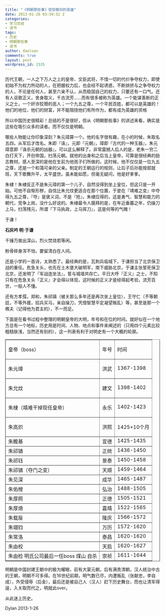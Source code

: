 ```yaml
---
title: "《明朝那些事》倍受敬仰的英雄"
date: 2013-01-26 03:59:52 Z
categories:
- 学习总结
- 读书
tags:
- 历史
- 明朝那些事
- 读书
author: daoluan
comments: true
layout: post
wordpress_id: 1535
---
```


历代王朝，一人之下万人之上的皇帝、文臣武将，不惜一切的代价争夺权力，即使初始不为权力所动的人，在把握权力后，也会经不起诱惑，不断排挤与之争夺权力的人，不论是任何人，甚至六亲不认，从而稳固自己的权力，只要还有一口气。还有人讴歌正义，舍身取义，千古流芳……而有很多被称为英雄。一个能谋善断的正义之士，一个奸诈狡猾的恶人；一个九五之尊，一个平民百姓，都可以是英雄的！他们的地位，他们的财富，并不能阻挠他们有所作为，都有成为英雄的资格

<!-- more -->

所以中国历史很精彩！总结的不是很好，但从《明朝那些事》的讲述来看，确实是这些在吸引众多的读者。而不仅仅是明朝。

哪些人物能让你印象深刻？朱元璋算一个。他的名字很有趣，在小的时候，朱取名五四，从军后才改名。朱即『诛』，元即『元朝』，璋即『古代的一种玉器』，朱元璋意即『诛杀元朝的凶器』，可以这么解释了。非常震撼人后人的是，老朱一穷二白打天下，开创帝国，扫荡元朝。就他的出身和之后当上皇帝，可算是很经典的励志教材。感人至深的是他在生前为他孩子们所做的。这时候，他不仅仅是一位九五之尊，还是一个和蔼可亲的父亲。制定的王朝运行的规则，让后子后孙能按部就班，天下歌舞升平，太平盛世。虽未能如愿，但毫无疑问，他是好爹爹。

朱棣！朱棣反正不是朱元璋的第一个儿子，自然没得到坐上皇位，但这只是一开始。可他不自惭形秽，自信比朱允炆更适合在那个位置，于是在『靖难之变』中夺得九五之尊，『夺』是褒义词，不是『抢』，朱棣应得的，这是勇气、智慧和能力的朝代，竞争上岗，没什么好说的。朱棣最令人膜拜的是，在年近垂暮之年，仍操刀上马，扫荡残元，所谓『下马执政，上马挥刀』，这是何等的气魄！

于谦！


**石灰吟 明·于谦**




千锤万凿出深山，烈火焚烧若等闲。




粉骨碎身浑不怕，要留清白在人间。




还是小学的一首诗，太熟悉了。最经典的是，瓦刺兵临城下，于谦担当了北京保卫战的重任。危急关头，也先在土木堡大破明军，南下威胁北京，于谦主张誓死保卫北京，还发明了『军战连坐法』，誓与城墙共存亡。平日大呼『正义』之士，不知只有在危急关头『正义』才会得以体现，这时候的正义才是经得起考验，流芳百世，一般人不懂。




还有方孝孺，郑和，朱祁镇（被关那么多年还是再次坐上皇位），王守仁（不等朝廷，不等外援，招兵买马，亲自操刀，凭借智慧平定凝望叛乱）等，甚至是那一个樵夫（记得他为君主的），不一而足。




下面是在看书过程中整理的明朝皇帝的大明，年号和在位的时间。就好似在一个地方总有一个地标，历史用是时间、人物、地点和事件来阐述的（只用四个元素比较粗糙肤浅，当然还有别的），这一列表有利于对明史有一个大概的轮廓。



<table cellpadding="2" width="100%" cellspacing="0" border="1" >
<tbody >
<tr >

<td valign="top" >


皇帝（boss）

</td>

<td valign="top" >


年号

</td>

<td valign="top" >


时间

</td>
</tr>
<tr >

<td valign="top" >


朱元璋

</td>

<td valign="top" >


洪武

</td>

<td valign="top" >


1367-1398

</td>
</tr>
<tr >

<td valign="top" >


朱允炆

</td>

<td valign="top" >


建文

</td>

<td valign="top" >


1398-1402

</td>
</tr>
<tr >

<td valign="top" >


朱棣（靖难干掉现任皇帝）

</td>

<td valign="top" >


永乐

</td>

<td valign="top" >


1402-1423

</td>
</tr>
<tr >

<td valign="top" >


朱高炽

</td>

<td valign="top" >


洪熙

</td>

<td valign="top" >


1425+10个月

</td>
</tr>
<tr >

<td valign="top" >朱瞻基
</td>

<td valign="top" >宣德
</td>

<td valign="top" >1425-1435
</td>
</tr>
<tr >

<td valign="top" >朱祁镇
</td>

<td valign="top" >正统
</td>

<td valign="top" >1436-1450
</td>
</tr>
<tr >

<td valign="top" >朱祁钰
</td>

<td valign="top" >景泰
</td>

<td valign="top" >1450-1458
</td>
</tr>
<tr >

<td valign="top" >朱祁镇（夺门之变）
</td>

<td valign="top" >天顺
</td>

<td valign="top" >1459-1464
</td>
</tr>
<tr >

<td valign="top" >朱见深
</td>

<td valign="top" >成华
</td>

<td valign="top" >1465-1487
</td>
</tr>
<tr >

<td valign="top" >朱佑樘
</td>

<td valign="top" >弘治
</td>

<td valign="top" >1488-1505
</td>
</tr>
<tr >

<td valign="top" >朱厚照
</td>

<td valign="top" >正德
</td>

<td valign="top" >1505-1521
</td>
</tr>
<tr >

<td valign="top" >朱厚熜
</td>

<td valign="top" >嘉靖
</td>

<td valign="top" >1522-1565
</td>
</tr>
<tr >

<td valign="top" >朱载垕
</td>

<td valign="top" >隆庆
</td>

<td valign="top" >1566-1572
</td>
</tr>
<tr >

<td valign="top" >朱翊钧
</td>

<td valign="top" >万历
</td>

<td valign="top" >1572-1620
</td>
</tr>
<tr >

<td valign="top" >朱常洛
</td>

<td valign="top" >泰昌
</td>

<td valign="top" >1620-1620
</td>
</tr>
<tr >

<td valign="top" >朱由校
</td>

<td valign="top" >天启
</td>

<td valign="top" >1620-1627
</td>
</tr>
<tr >

<td valign="top" >朱由检 明氏公司最后一任boss 煤山 自杀
</td>

<td valign="top" >崇祯
</td>

<td valign="top" >1611-1644
</td>
</tr>
</tbody>
</table>
明朝是中国封建王朝中的极为耀眼，前有大蒙元朝，后有满贵清朝，汉人统治中古的王朝，明朝不可多得。在16世纪前期，明气数已尽，内遭叛乱（张献忠，李自成），外受侵辱（后金），最后还是被自己人（汉人）赶下历史舞台，而也让清军得逞，入关取而代之，明就此over。

从此迷上历史。

Dylan 2013-1-26
